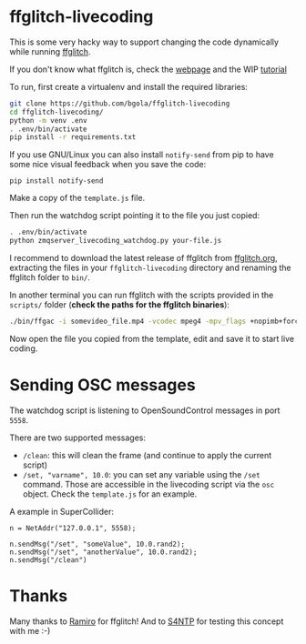 ffglitch-livecoding
===================

This is some very hacky way to support changing the code dynamically while running [ffglitch](https://github.com/ramiropolla/ffglitch-core/).

If you don't know what ffglitch is, check the [webpage](https://ffglitch.org/) and the WIP [tutorial](https://github.com/ramiropolla/ffglitch-scripts/tree/main/tutorial)

To run, first create a virtualenv and install the required libraries:

```bash
git clone https://github.com/bgola/ffglitch-livecoding
cd ffglitch-livecoding/
python -m venv .env
. .env/bin/activate
pip install -r requirements.txt
```

If you use GNU/Linux you can also install `notify-send` from pip to have some nice visual feedback when you save the code:

`pip install notify-send`

Make a copy of the `template.js` file.

Then run the watchdog script pointing it to the file you just copied:

```bash
. .env/bin/activate
python zmqserver_livecoding_watchdog.py your-file.js
```

I recommend to download the latest release of ffglitch from [ffglitch.org](https://ffglitch.org/), extracting the files in your `ffglitch-livecoding` directory and renaming the ffglitch folder to `bin/`.

In another terminal you can run ffglitch with the scripts provided in the `scripts/` folder (**check the paths for the ffglitch binaries**):

```bash
./bin/ffgac -i somevideo_file.mp4 -vcodec mpeg4 -mpv_flags +nopimb+forcemv -qscale:v 1 -t 1050 -fcode 5 -g max -sc_threshold max -mb_type_script scripts/mb_type_func_live.js -f rawvideo pipe: | ./bin/fflive -i pipe: -s scripts/livecoding.js
```

Now open the file you copied from the template, edit and save it to start live coding.

Sending OSC messages
====================

The watchdog script is listening to OpenSoundControl messages in port `5558`.

There are two supported messages:

- `/clean`: this will clean the frame (and continue to apply the current script)
- `/set, "varname", 10.0`: you can set any variable using the `/set` command. Those are accessible in the livecoding script via the `osc` object. Check the `template.js` for an example.

A example in SuperCollider:

```
n = NetAddr("127.0.0.1", 5558);

n.sendMsg("/set", "someValue", 10.0.rand2);
n.sendMsg("/set", "anotherValue", 10.0.rand2);
n.sendMsg("/clean")
```

Thanks
======

Many thanks to [Ramiro](https://github.com/ramiropolla/) for ffglitch! And to [S4NTP](https://s4ntp.org) for testing this concept with me :-)
